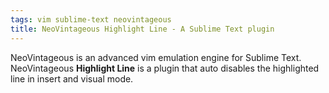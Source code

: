 ```yaml
---
tags: vim sublime-text neovintageous
title: NeoVintageous Highlight Line - A Sublime Text plugin
---
```


NeoVintageous is an advanced vim emulation engine for Sublime Text.  NeoVintageous **Highlight Line** is a plugin that auto disables the highlighted line in insert and visual mode.

